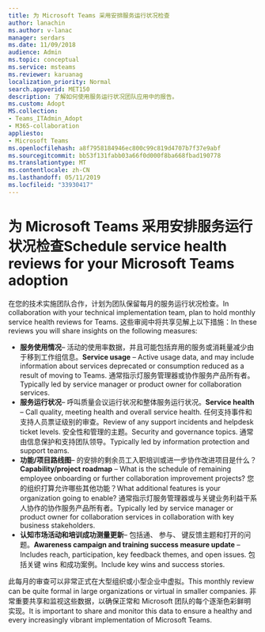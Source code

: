 ```yaml
---
title: 为 Microsoft Teams 采用安排服务运行状况检查
author: lanachin
ms.author: v-lanac
manager: serdars
ms.date: 11/09/2018
audience: Admin
ms.topic: conceptual
ms.service: msteams
ms.reviewer: karuanag
localization_priority: Normal
search.appverid: MET150
description: 了解如何使用服务运行状况团队应用中的报告。
ms.custom: Adopt
MS.collection:
- Teams_ITAdmin_Adopt
- M365-collaboration
appliesto:
- Microsoft Teams
ms.openlocfilehash: a8f7958184946ec800c99c819d4707b7f37e9abf
ms.sourcegitcommit: bb53f131fabb03a66f0d000f8ba668fbad190778
ms.translationtype: MT
ms.contentlocale: zh-CN
ms.lasthandoff: 05/11/2019
ms.locfileid: "33930417"
---
```

# <a name="schedule-service-health-reviews-for-your-microsoft-teams-adoption"></a><span data-ttu-id="31041-103">为 Microsoft Teams 采用安排服务运行状况检查</span><span class="sxs-lookup"><span data-stu-id="31041-103">Schedule service health reviews for your Microsoft Teams adoption</span></span>

<span data-ttu-id="31041-104">在您的技术实施团队合作，计划为团队保留每月的服务运行状况检查。</span><span class="sxs-lookup"><span data-stu-id="31041-104">In collaboration with your technical implementation team, plan to hold monthly service health reviews for Teams.</span></span> <span data-ttu-id="31041-105">这些审阅中将共享见解上以下措施：</span><span class="sxs-lookup"><span data-stu-id="31041-105">In these reviews you will share insights on the following measures:</span></span>

- <span data-ttu-id="31041-106">**服务使用情况**– 活动的使用率数据，并且可能包括弃用的服务或消耗量减少由于移到工作组信息。</span><span class="sxs-lookup"><span data-stu-id="31041-106">**Service usage** – Active usage data, and may include information about services deprecated or consumption reduced as a result of moving to Teams.</span></span> <span data-ttu-id="31041-107">通常指示灯服务管理器或协作服务产品所有者。</span><span class="sxs-lookup"><span data-stu-id="31041-107">Typically led by service manager or product owner for collaboration services.</span></span>
- <span data-ttu-id="31041-108">**服务运行状况**– 呼叫质量会议运行状况和整体服务运行状况。</span><span class="sxs-lookup"><span data-stu-id="31041-108">**Service health** – Call quality, meeting health and overall service health.</span></span> <span data-ttu-id="31041-109">任何支持事件和支持人员票证级别的审查。</span><span class="sxs-lookup"><span data-stu-id="31041-109">Review of any support incidents and helpdesk ticket levels.</span></span> <span data-ttu-id="31041-110">安全性和管理的主题。</span><span class="sxs-lookup"><span data-stu-id="31041-110">Security and governance topics.</span></span> <span data-ttu-id="31041-111">通常由信息保护和支持团队领导。</span><span class="sxs-lookup"><span data-stu-id="31041-111">Typically led by information protection and support teams.</span></span> 
- <span data-ttu-id="31041-112">**功能/项目路线图**– 的安排的剩余员工入职培训或进一步协作改进项目是什么？</span><span class="sxs-lookup"><span data-stu-id="31041-112">**Capability/project roadmap** – What is the schedule of remaining employee onboarding or further collaboration improvement projects?</span></span> <span data-ttu-id="31041-113">您的组织打算允许哪些其他功能？</span><span class="sxs-lookup"><span data-stu-id="31041-113">What additional features is your organization going to enable?</span></span> <span data-ttu-id="31041-114">通常指示灯服务管理器或与关键业务利益干系人协作的协作服务产品所有者。</span><span class="sxs-lookup"><span data-stu-id="31041-114">Typically led by service manager or product owner for collaboration services in collaboration with key business stakeholders.</span></span>
- <span data-ttu-id="31041-115">**认知市场活动和培训成功测量更新**– 包括通、 参与、 键反馈主题和打开的问题。</span><span class="sxs-lookup"><span data-stu-id="31041-115">**Awareness campaign and training success measure update** – Includes reach, participation, key feedback themes, and open issues.</span></span> <span data-ttu-id="31041-116">包括关键 wins 和成功案例。</span><span class="sxs-lookup"><span data-stu-id="31041-116">Include key wins and success stories.</span></span> 

<span data-ttu-id="31041-117">此每月的审查可以非常正式在大型组织或小型企业中虚拟。</span><span class="sxs-lookup"><span data-stu-id="31041-117">This monthly review can be quite formal in large organizations or virtual in smaller companies.</span></span> <span data-ttu-id="31041-118">非常重要共享和监视这些数据，以确保正常和 Microsoft 团队的每个逐渐色彩鲜明实现。</span><span class="sxs-lookup"><span data-stu-id="31041-118">It is important to share and monitor this data to ensure a healthy and every increasingly vibrant implementation of Microsoft Teams.</span></span> 
